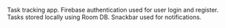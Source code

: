 Task tracking app. Firebase authentication used for user login and register. Tasks stored locally using Room DB. Snackbar used for notifications.
